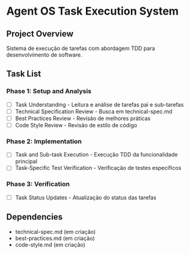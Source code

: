 # Agent OS Task Execution System

## Project Overview
Sistema de execução de tarefas com abordagem TDD para desenvolvimento de software.

## Task List

### Phase 1: Setup and Analysis
- [ ] Task Understanding - Leitura e análise de tarefas pai e sub-tarefas
- [ ] Technical Specification Review - Busca em technical-spec.md
- [ ] Best Practices Review - Revisão de melhores práticas
- [ ] Code Style Review - Revisão de estilo de código

### Phase 2: Implementation
- [ ] Task and Sub-task Execution - Execução TDD da funcionalidade principal
- [ ] Task-Specific Test Verification - Verificação de testes específicos

### Phase 3: Verification
- [ ] Task Status Updates - Atualização do status das tarefas

## Dependencies
- technical-spec.md (em criação)
- best-practices.md (em criação)
- code-style.md (em criação)